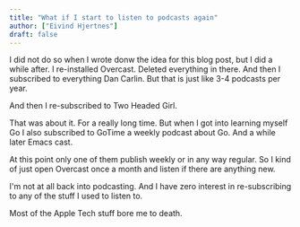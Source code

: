 ```yaml
---
title: "What if I start to listen to podcasts again"
author: ["Eivind Hjertnes"]
draft: false
---
```


I did not do so when I wrote donw the idea for this blog post, but I did a while after.
I re-installed Overcast. Deleted everything in there. And then I subscribed to everything Dan Carlin. But that is just like 3-4 podcasts per year.

And then I re-subscribed to Two Headed Girl.

That was about it. For a really long time. But when I got into learning myself Go I also subscribed to GoTime a weekly podcast about Go. And a while later Emacs cast.

At this point only one of them publish weekly or in any way regular. So I kind of just open Overcast once a month and listen if there are anything new.

I'm not at all back into podcasting. And I have zero interest in re-subscribing to any of the stuff I used to listen to.

Most of the Apple Tech stuff bore me to death.
